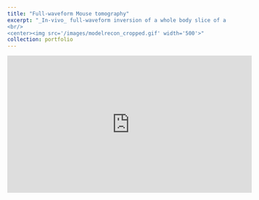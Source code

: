 ```yaml
---
title: "Full-waveform Mouse tomography"
excerpt: "_In-vivo_ full-waveform inversion of a whole body slice of a mouse <br/>
<br/>
<center><img src='/images/modelrecon_cropped.gif' width='500'>"
collection: portfolio
---
```


<p align="center">
<iframe width="560" height="315" src="https://www.youtube.com/embed/rI5i0HNgGQA" title="YouTube video player" frameborder="0" allow="accelerometer; autoplay; clipboard-write; encrypted-media; gyroscope; picture-in-picture" allowfullscreen></iframe>